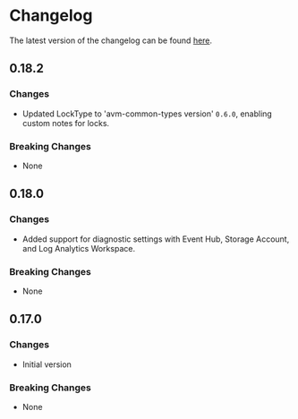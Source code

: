 # Changelog

The latest version of the changelog can be found [here](https://github.com/Azure/bicep-registry-modules/blob/main/avm/res/app/container-app/CHANGELOG.md).

## 0.18.2

### Changes

- Updated LockType to 'avm-common-types version' `0.6.0`, enabling custom notes for locks.

### Breaking Changes

- None

## 0.18.0

### Changes

- Added support for diagnostic settings with Event Hub, Storage Account, and Log Analytics Workspace.

### Breaking Changes

- None

## 0.17.0

### Changes

- Initial version

### Breaking Changes

- None
